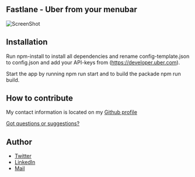 ## Fastlane - Uber from your menubar

![ScreenShot](https://github.com/pontusab/Fastlane/blob/master/design/Fastlane-fullscreen.png)

## Installation
Run npm-install to install all dependencies and rename config-template.json to config.json and add your API-keys from (https://developer.uber.com).

Start the app by running npm run start and to build the packade npm run build.

## How to contribute
My contact information is located on my [Github profile](https://github.com/pontusab)

[Got questions or suggestions?](https://github.com/pontusab/Fastlane/issues)

## Author
* [Twitter](https://twitter.com/pontusab)
* [LinkedIn](https://www.linkedin.com/in/pontusabrahamsson)
* [Mail](info@wdlinkoping.se)
